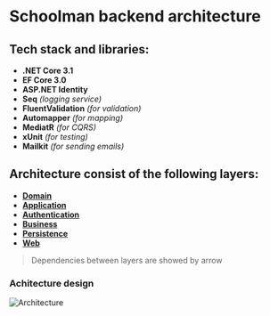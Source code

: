 # Schoolman backend architecture

## Tech stack and libraries:
- **.NET Core 3.1**
- **EF Core 3.0**
- **ASP.NET Identity**
- **Seq** *(logging service)*
- **FluentValidation** *(for validation)*
- **Automapper** *(for mapping)*
- **MediatR** *(for CQRS)*
- **xUnit** *(for testing)*
- **Mailkit** *(for sending emails)*





## Architecture consist of the following layers:

 - __[Domain ](./Core/Domain)__ 
 - __[Application ](./Core/Application)__
 - __[Authentication ](./Infrastructure/Authentication)__ 
 - __[Business ](./Infrastructure/Business)__
 - __[Persistence ](./Infrastructure/Persistence)__
 - __[Web ](./Web)__


> Dependencies between layers are showed by arrow


### Achitecture design

![Architecture](https://downloader.disk.yandex.ru/preview/feb6461f17df0198155a7204d55594a7bd417aa2f877bd85a856d3afaa931433/5e42d05d/BkUcR9lE3g4VxW7W6HMS7F5AzR6ilUI8f8ONjO8ajXPxtetPKQQv6ND3_UUjLeLgfV1WHNYXlzK4jjXIqhGWCQ==?uid=0&filename=Architecture+design.png&disposition=inline&hash=&limit=0&content_type=image%2Fpng&tknv=v2&owner_uid=596091530&size=2048x2048)